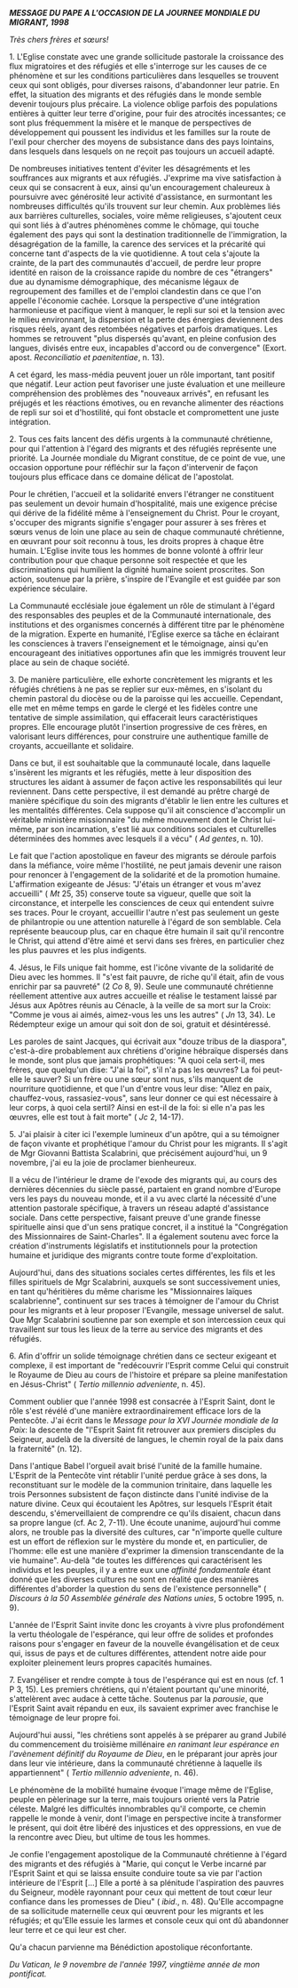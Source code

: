 ***MESSAGE DU PAPE A L'OCCASION DE LA JOURNEE MONDIALE DU MIGRANT, 1998***

*Très chers frères et sœurs!*

1\. L'Eglise constate avec une grande sollicitude pastorale la croissance des flux migratoires et des réfugiés et elle s'interroge sur les causes de ce phénomène et sur les conditions particulières dans lesquelles se trouvent ceux qui sont obligés, pour diverses raisons, d'abandonner leur patrie. En effet, la situation des migrants et des réfugiés dans le monde semble devenir toujours plus précaire. La violence oblige parfois des populations entières à quitter leur terre d'origine, pour fuir des atrocités incessantes; ce sont plus fréquemment la misère et le manque de perspectives de développement qui poussent les individus et les familles sur la route de l'exil pour chercher des moyens de subsistance dans des pays lointains, dans lesquels dans lesquels on ne reçoit pas toujours un accueil adapté.

De nombreuses initiatives tentent d'éviter les désagréments et les souffrances aux migrants et aux réfugiés. J'exprime ma vive satisfaction à ceux qui se consacrent à eux, ainsi qu'un encouragement chaleureux à poursuivre avec générosité leur activité d'assistance, en surmontant les nombreuses difficultés qu'ils trouvent sur leur chemin. Aux problèmes liés aux barrières culturelles, sociales, voire même religieuses, s'ajoutent ceux qui sont liés à d'autres phénomènes comme le chômage, qui touche également des pays qui sont la destination traditionnelle de l'immigration, la désagrégation de la famille, la carence des services et la précarité qui concerne tant d'aspects de la vie quotidienne. A tout cela s'ajoute la crainte, de la part des communautés d'accueil, de perdre leur propre identité en raison de la croissance rapide du nombre de ces "étrangers" due au dynamisme démographique, des mécanisme légaux de regroupement des familles et de l'emploi clandestin dans ce que l'on appelle l'économie cachée. Lorsque la perspective d'une intégration harmonieuse et pacifique vient à manquer, le repli sur soi et la tension avec le milieu environnant, la dispersion et la perte des énergies deviennent des risques réels, ayant des retombées négatives et parfois dramatiques. Les hommes se retrouvent "plus dispersés qu'avant, en pleine confusion des langues, divisés entre eux, incapables d'accord ou de convergence" (Exort. apost. *Reconciliatio et paenitentiae*, n. 13).

A cet égard, les mass-média peuvent jouer un rôle important, tant positif que négatif. Leur action peut favoriser une juste évaluation et une meilleure compréhension des problèmes des "nouveaux arrivés", en refusant les préjugés et les réactions émotives, ou en revanche alimenter des réactions de repli sur soi et d'hostilité, qui font obstacle et compromettent une juste intégration.

2\. Tous ces faits lancent des défis urgents à la communauté chrétienne, pour qui l'attention à l'égard des migrants et des réfugiés représente une priorité. La Journée mondiale du Migrant constitue, de ce point de vue, une occasion opportune pour réfléchir sur la façon d'intervenir de façon toujours plus efficace dans ce domaine délicat de l'apostolat.

Pour le chrétien, l'accueil et la solidarité envers l'étranger ne constituent pas seulement un devoir humain d'hospitalité, mais une exigence précise qui dérive de la fidélité même à l'enseignement du Christ. Pour le croyant, s'occuper des migrants signifie s'engager pour assurer à ses frères et sœurs venus de loin une place au sein de chaque communauté chrétienne, en œuvrant pour soit reconnu à tous, les droits propres à chaque être humain. L'Eglise invite tous les hommes de bonne volonté à offrir leur contribution pour que chaque personne soit respectée et que les discriminations qui humilient la dignité humaine soient proscrites. Son action, soutenue par la prière, s'inspire de l'Evangile et est guidée par son expérience séculaire.

La Communauté ecclésiale joue également un rôle de stimulant à l'égard des responsables des peuples et de la Communauté internationale, des institutions et des organismes concernés à différent titre par le phénomène de la migration. Experte en humanité, l'Eglise exerce sa tâche en éclairant les consciences à travers l'enseignement et le témoignage, ainsi qu'en encourageant des initiatives opportunes afin que les immigrés trouvent leur place au sein de chaque société.

3\. De manière particulière, elle exhorte concrètement les migrants et les réfugiés chrétiens à ne pas se replier sur eux-mêmes, en s'isolant du chemin pastoral du diocèse ou de la paroisse qui les accueille. Cependant, elle met en même temps en garde le clergé et les fidèles contre une tentative de simple assimilation, qui effacerait leurs caractéristiques propres. Elle encourage plutôt l'insertion progressive de ces frères, en valorisant leurs différences, pour construire une authentique famille de croyants, accueillante et solidaire.

Dans ce but, il est souhaitable que la communauté locale, dans laquelle s'insèrent les migrants et les réfugiés, mette à leur disposition des structures les aidant à assumer de façon active les responsabilités qui leur reviennent. Dans cette perspective, il est demandé au prêtre chargé de manière spécifique du soin des migrants d'établir le lien entre les cultures et les mentalités différentes. Cela suppose qu'il ait conscience d'accomplir un véritable ministère missionnaire "du même mouvement dont le Christ lui-même, par son incarnation, s'est lié aux conditions sociales et culturelles déterminées des hommes avec lesquels il a vécu" ( *Ad gentes*, n. 10).

Le fait que l'action apostolique en faveur des migrants se déroule parfois dans la méfiance, voire même l'hostilité, ne peut jamais devenir une raison pour renoncer à l'engagement de la solidarité et de la promotion humaine. L'affirmation exigeante de Jésus: "J'étais un étranger et vous m'avez accueilli" ( *Mt* 25, 35) conserve toute sa vigueur, quelle que soit la circonstance, et interpelle les consciences de ceux qui entendent suivre ses traces. Pour le croyant, accueillir l'autre n'est pas seulement un geste de philantropie ou une attention naturelle à l'égard de son semblable. Cela représente beaucoup plus, car en chaque être humain il sait qu'il rencontre le Christ, qui attend d'être aimé et servi dans ses frères, en particulier chez les plus pauvres et les plus indigents.

4\. Jésus, le Fils unique fait homme, est l'icône vivante de la solidarité de Dieu avec les hommes. Il "s'est fait pauvre, de riche qu'il était, afin de vous enrichir par sa pauvreté" (2 *Co* 8, 9). Seule une communauté chrétienne réellement attentive aux autres accueille et réalise le testament laissé par Jésus aux Apôtres réunis au Cénacle, à la veille de sa mort sur la Croix: "Comme je vous ai aimés, aimez-vous les uns les autres" ( *Jn* 13, 34). Le Rédempteur exige un amour qui soit don de soi, gratuit et désintéressé.

Les paroles de saint Jacques, qui écrivait aux "douze tribus de la diaspora", c'est-à-dire probablement aux chrétiens d'origine hébraïque dispersés dans le monde, sont plus que jamais prophétiques: "A quoi cela sert-il, mes frères, que quelqu'un dise: "J'ai la foi", s'il n'a pas les œuvres? La foi peut-elle le sauver? Si un frère ou une sœur sont nus, s'ils manquent de nourriture quotidienne, et que l'un d'entre vous leur dise: "Allez en paix, chauffez-vous, rassasiez-vous", sans leur donner ce qui est nécessaire à leur corps, à quoi cela sertil? Ainsi en est-il de la foi: si elle n'a pas les œuvres, elle est tout à fait morte" ( *Jc* 2, 14-17).

5\. J'ai plaisir à citer ici l'exemple lumineux d'un apôtre, qui a su témoigner de façon vivante et prophétique l'amour du Christ pour les migrants. Il s'agit de Mgr Giovanni Battista Scalabrini, que précisément aujourd'hui, un 9 novembre, j'ai eu la joie de proclamer bienheureux.

Il a vécu de l'intérieur le drame de l'exode des migrants qui, au cours des dernières décennies du siècle passé, partaient en grand nombre d'Europe vers les pays du nouveau monde, et il a vu avec clarté la nécessité d'une attention pastorale spécifique, à travers un réseau adapté d'assistance sociale. Dans cette perspective, faisant preuve d'une grande finesse spirituelle ainsi que d'un sens pratique concret, il a institué la "Congrégation des Missionnaires de Saint-Charles". Il a également soutenu avec force la création d'instruments législatifs et institutionnels pour la protection humaine et juridique des migrants contre toute forme d'exploitation.

Aujourd'hui, dans des situations sociales certes différentes, les fils et les filles spirituels de Mgr Scalabrini, auxquels se sont successivement unies, en tant qu'héritières du même charisme les "Missionnaires laïques scalabrienne", continuent sur ses traces à témoigner de l'amour du Christ pour les migrants et à leur proposer l'Evangile, message universel de salut. Que Mgr Scalabrini soutienne par son exemple et son intercession ceux qui travaillent sur tous les lieux de la terre au service des migrants et des réfugiés.

6\. Afin d'offrir un solide témoignage chrétien dans ce secteur exigeant et complexe, il est important de "redécouvrir l'Esprit comme Celui qui construit le Royaume de Dieu au cours de l'histoire et prépare sa pleine manifestation en Jésus-Christ" ( *Tertio millennio adveniente*, n. 45).

Comment oublier que l'année 1998 est consacrée à l'Esprit Saint, dont le rôle s'est révélé d'une manière extraordinairement efficace lors de la Pentecôte. J'ai écrit dans le *Message pour la XVI Journée mondiale de la Paix*: la descente de "l'Esprit Saint fit retrouver aux premiers disciples du Seigneur, audelà de la diversité de langues, le chemin royal de la paix dans la fraternité" (n. 12).

Dans l'antique Babel l'orgueil avait brisé l'unité de la famille humaine. L'Esprit de la Pentecôte vint rétablir l'unité perdue grâce à ses dons, la reconstituant sur le modèle de la communion trinitaire, dans laquelle les trois Personnes subsistent de façon distincte dans l'unité indivise de la nature divine. Ceux qui écoutaient les Apôtres, sur lesquels l'Esprit était descendu, s'émerveillaient de comprendre ce qu'ils disaient, chacun dans sa propre langue (cf. Ac 2, 7-11). Une écoute unanime, aujourd'hui comme alors, ne trouble pas la diversité des cultures, car "n'importe quelle culture est un effort de réflexion sur le mystère du monde et, en particulier, de l'homme: elle est une manière d'exprimer la dimension transcendante de la vie humaine". Au-delà "de toutes les différences qui caractérisent les individus et les peuples, il y a entre eux une *affinité fondamentale* étant donné que les diverses cultures ne sont en réalité que des manières différentes d'aborder la question du sens de l'existence personnelle" ( *Discours à la 50 Assemblée générale des Nations unies*, 5 octobre 1995, n. 9).

L'année de l'Esprit Saint invite donc les croyants à vivre plus profondément la vertu théologale de l'espérance, qui leur offre de solides et profondes raisons pour s'engager en faveur de la nouvelle évangélisation et de ceux qui, issus de pays et de cultures différentes, attendent notre aide pour exploiter pleinement leurs propres capacités humaines.

7\. Evangéliser et rendre compte à tous de l'espérance qui est en nous (cf. 1 P 3, 15). Les premiers chrétiens, qui n'étaient pourtant qu'une minorité, s'attelèrent avec audace à cette tâche. Soutenus par la *parousie*, que l'Esprit Saint avait répandu en eux, ils savaient exprimer avec franchise le témoignage de leur propre foi.

Aujourd'hui aussi, "les chrétiens sont appelés à se préparer au grand Jubilé du commencement du troisième millénaire *en ranimant leur espérance en l'avènement définitif du Royaume de Dieu*, en le préparant jour après jour dans leur vie intérieure, dans la communauté chrétienne à laquelle ils appartiennent" ( *Tertio millennio adveniente*, n. 46).

Le phénomène de la mobilité humaine évoque l'image même de l'Eglise, peuple en pèlerinage sur la terre, mais toujours orienté vers la Patrie céleste. Malgré les difficultés innombrables qu'il comporte, ce chemin rappelle le monde à venir, dont l'image en perspective incite à transformer le présent, qui doit être libéré des injustices et des oppressions, en vue de la rencontre avec Dieu, but ultime de tous les hommes.

Je confie l'engagement apostolique de la Communauté chrétienne à l'égard des migrants et des réfugiés à "Marie, qui conçut le Verbe incarné par l'Esprit Saint et qui se laissa ensuite conduire toute sa vie par l'action intérieure de l'Esprit \[...\] Elle a porté à sa plénitude l'aspiration des pauvres du Seigneur, modèle rayonnant pour ceux qui mettent de tout cœur leur confiance dans les promesses de Dieu" ( *ibid*., n. 48). Qu'Elle accompagne de sa sollicitude maternelle ceux qui œuvrent pour les migrants et les réfugiés; et qu'Elle essuie les larmes et console ceux qui ont dû abandonner leur terre et ce qui leur est cher.

Qu'a chacun parvienne ma Bénédiction apostolique réconfortante.

*Du Vatican, le 9 novembre de l'année 1997, vingtième année de mon pontificat.*